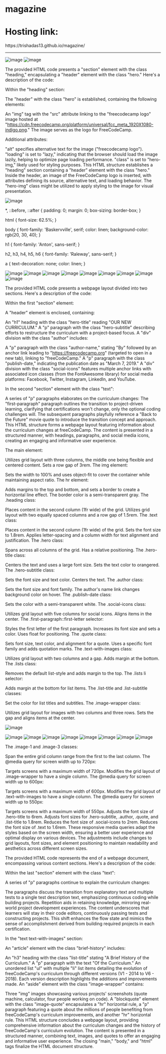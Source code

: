 # magazine

<h1>Hosting link:</h1>
https://trishadas13.github.io/magazine/
<hr>

![image](https://github.com/trishaDas13/magazine/assets/126088849/cc2d4d57-c396-4e2a-ac4d-cd14ac1c260f)
![image](https://github.com/trishaDas13/magazine/assets/126088849/78b98070-4a43-4ed8-8af3-6caaeb01c0af)

The provided HTML code presents a "section" element with the class "heading," encapsulating a "header" element with the class "hero." Here's a description of the code:

Within the "heading" section:

The "header" with the class "hero" is established, containing the following elements:

An "img" tag with the "src" attribute linking to the "freecodecamp logo" image hosted at "https://cdn.freecodecamp.org/platform/universal/fcc_meta_1920X1080-indigo.png." The image serves as the logo for FreeCodeCamp.

Additional attributes:

"alt" specifies alternative text for the image ("freecodecamp logo").
"loading" is set to "lazy," indicating that the browser should load the image lazily, helping to optimize page loading performance.
"class" is set to "hero-img," likely used for styling purposes.
This HTML structure establishes a "heading" section containing a "header" element with the class "hero." Inside the header, an image of the FreeCodeCamp logo is inserted, with attributes defining its source, alternative text, and loading behavior. The "hero-img" class might be utilized to apply styling to the image for visual presentation.

![image](https://github.com/trishaDas13/magazine/assets/126088849/75cb4adc-b73f-4648-a8b2-d973722a00a0)

*,
::before,
::after {
  padding: 0;
  margin: 0;
  box-sizing: border-box;
}

html {
  font-size: 62.5%;
}

body {
  font-family: 'Baskervville', serif;
  color: linen;
  background-color: rgb(20, 30, 40);
}

h1 {
  font-family: 'Anton', sans-serif;
}

h2, h3, h4, h5, h6 {
  font-family: 'Raleway', sans-serif;
}

a {
  text-decoration: none;
  color: linen;
}

![image](https://github.com/trishaDas13/magazine/assets/126088849/b796a8c5-0369-4f1f-a3e6-7cf5d5a7792b)
![image](https://github.com/trishaDas13/magazine/assets/126088849/4765e984-e50b-4ae8-8826-50ad28408ca6)
![image](https://github.com/trishaDas13/magazine/assets/126088849/0d2a55f6-68a8-4707-8fce-5f5d3617c35c)
![image](https://github.com/trishaDas13/magazine/assets/126088849/fe1314ac-fe27-47c1-8580-3c10c73c4796)
![image](https://github.com/trishaDas13/magazine/assets/126088849/a203baa1-b0bc-4cd0-b815-8eee95f406cb)
![image](https://github.com/trishaDas13/magazine/assets/126088849/0467c635-de10-4ee6-93ca-4be40b076d86)
![image](https://github.com/trishaDas13/magazine/assets/126088849/44d23d5d-c4f9-4ecc-a4e4-5dadd60e85a2)
![image](https://github.com/trishaDas13/magazine/assets/126088849/859518c1-36fa-4f72-9339-4e045e65880a)
![image](https://github.com/trishaDas13/magazine/assets/126088849/4db5e5b1-0841-4a04-a644-64ec74e025e2)

The provided HTML code presents a webpage layout divided into two sections. Here's a description of the code:

Within the first "section" element:

A "header" element is enclosed, containing:

An "h1" heading with the class "hero-title" reading "OUR NEW CURRICULUM."
A "p" paragraph with the class "hero-subtitle" describing efforts to restructure the curriculum with a project-based focus.
A "div" division with the class "author" includes:

A "p" paragraph with the class "author-name," stating "By" followed by an anchor link leading to "https://freecodecamp.org" (targeted to open in a new tab), linking to "freeCodeCamp."
A "p" paragraph with the class "publish-date," indicating the publication date as "March 7, 2019."
A "div" division with the class "social-icons" features multiple anchor links with associated icon classes (from the FontAwesome library) for social media platforms: Facebook, Twitter, Instagram, LinkedIn, and YouTube.

In the second "section" element with the class "text":

A series of "p" paragraphs elaborates on the curriculum changes:
The "first-paragraph" paragraph outlines the transition to project-driven learning, clarifying that certifications won't change, only the optional coding challenges will.
The subsequent paragraphs playfully reference a "Back to the Future" movie quote to introduce the transition concept and approach.
This HTML structure forms a webpage layout featuring information about the curriculum changes at freeCodeCamp. The content is presented in a structured manner, with headings, paragraphs, and social media icons, creating an engaging and informative user experience.

The main element:

Utilizes grid layout with three columns, the middle one being flexible and centered content.
Sets a row gap of 3rem.
The img element:

Sets the width to 100% and uses object-fit to cover the container while maintaining aspect ratio.
The hr element:

Adds margins to the top and bottom, and sets a border to create a horizontal line effect.
The border color is a semi-transparent gray.
The .heading class:

Places content in the second column (1fr wide) of the grid.
Utilizes grid layout with two equally spaced columns and a row gap of 1.5rem.
The .text class:

Places content in the second column (1fr wide) of the grid.
Sets the font size to 1.8rem.
Applies letter-spacing and a column width for text alignment and justification.
The .hero class:

Spans across all columns of the grid.
Has a relative positioning.
The .hero-title class:

Centers the text and uses a large font size.
Sets the text color to orangered.
The .hero-subtitle class:

Sets the font size and text color.
Centers the text.
The .author class:

Sets the font size and font family.
The author's name link changes background color on hover.
The .publish-date class:

Sets the color with a semi-transparent white.
The .social-icons class:

Utilizes grid layout with five columns for social icons.
Aligns items in the center.
The .first-paragraph::first-letter selector:

Styles the first letter of the first paragraph.
Increases its font size and sets a color.
Uses float for positioning.
The .quote class:

Sets font size, text color, and alignment for a quote.
Uses a specific font family and adds quotation marks.
The .text-with-images class:

Utilizes grid layout with two columns and a gap.
Adds margin at the bottom.
The .lists class:

Removes the default list-style and adds margin to the top.
The .lists li selector:

Adds margin at the bottom for list items.
The .list-title and .list-subtitle classes:

Set the color for list titles and subtitles.
The .image-wrapper class:

Utilizes grid layout for images with two columns and three rows.
Sets the gap and aligns items at the center.

![image](https://github.com/trishaDas13/magazine/assets/126088849/c3659c5a-3725-46b5-9884-25e5f8cda074)

![image](https://github.com/trishaDas13/magazine/assets/126088849/60c65c55-e791-472e-b8c5-d5b97003e5b4)
![image](https://github.com/trishaDas13/magazine/assets/126088849/58eec9e4-ba0e-4457-94f8-33a10cdab14b)
![image](https://github.com/trishaDas13/magazine/assets/126088849/cde8b6c2-0d0d-4827-af9b-4ec1a6512b54)
![image](https://github.com/trishaDas13/magazine/assets/126088849/1b011c66-7725-46c3-8a66-828b842390ab)
![image](https://github.com/trishaDas13/magazine/assets/126088849/06999a30-c2cf-4f47-80b7-a923b2a54429)
![image](https://github.com/trishaDas13/magazine/assets/126088849/0ff83142-ec4d-465c-a4ab-7aa122992046)
![image](https://github.com/trishaDas13/magazine/assets/126088849/b3df9fda-3974-4298-be40-329ff6c64430)
![image](https://github.com/trishaDas13/magazine/assets/126088849/6b2e7a79-96b8-4fdc-83b5-649f7efa2f79)

The .image-1 and .image-3 classes:

Span the entire grid column range from the first to the last column.
The @media query for screen width up to 720px:

Targets screens with a maximum width of 720px.
Modifies the grid layout of .image-wrapper to have a single column.
The @media query for screen width up to 600px:

Targets screens with a maximum width of 600px.
Modifies the grid layout of .text-with-images to have a single column.
The @media query for screen width up to 550px:

Targets screens with a maximum width of 550px.
Adjusts the font size of .hero-title to 6rem.
Adjusts font sizes for .hero-subtitle, .author, .quote, and .list-title to 1.8rem.
Reduces the font size of .social-icons to 2rem.
Reduces the font size of .text to 1.6rem.
These responsive media queries adapt the styles based on the screen width, ensuring a better user experience and optimal display on various devices. The adjustments include changes to grid layouts, font sizes, and element positioning to maintain readability and aesthetics across different screen sizes.

The provided HTML code represents the end of a webpage document, encompassing various content sections. Here's a description of the code:

Within the last "section" element with the class "text":

A series of "p" paragraphs continue to explain the curriculum changes:

The paragraphs discuss the transition from explanatory text and multiple tests to a single test description text, emphasizing continuous coding while building projects. Repetition aids in retaining knowledge, mirroring real-world project development experiences.
The content underscores that learners will stay in their code editors, continuously passing tests and constructing projects. This shift enhances the flow state and mimics the sense of accomplishment derived from building required projects in each certification.

In the "text text-with-images" section:

An "article" element with the class "brief-history" includes:

An "h3" heading with the class "list-title" stating "A Brief History of the Curriculum."
A "p" paragraph with the text "Of the Curriculum."
An unordered list "ul" with multiple "li" list items detailing the evolution of freeCodeCamp's curriculum through different versions (V1 - 2014 to V6 - 2018). Each version description highlights the additions and improvements made.
An "aside" element with the class "image-wrapper" contains:

Three "img" images showcasing various projects' screenshots (quote machine, calculator, four people working on code).
A "blockquote" element with the class "image-quote" encapsulates a "hr" horizontal rule, a "p" paragraph featuring a quote about the millions of people benefiting from freeCodeCamp's curriculum improvements, and another "hr" horizontal rule.
This HTML structure concludes a webpage layout, providing comprehensive information about the curriculum changes and the history of freeCodeCamp's curriculum evolution. The content is presented in a structured manner, combining text, images, and quotes to offer an engaging and informative user experience. The closing "main," "body," and "html" tags finalize the HTML document structure.
